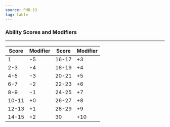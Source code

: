 ```yaml
---
source: PHB 13
tag: table
---
```


### Ability Scores and Modifiers
---
|Score|Modifier|Score|Modifier|
|-----|-----|-----|-----|
|1|-5|16-17|+3|
|2-3|-4|18-19|+4|
|4-5|-3|20-21|+5|
|6-7|-2|22-23|+6|
|8-9|-1|24-25|+7|
|10-11|+0|26-27|+8|
|12-13|+1|28-29|+9|
|14-15|+2|30|+10|
